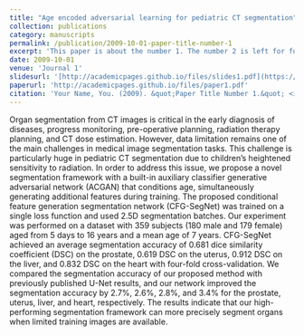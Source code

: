 ```yaml
---
title: "Age encoded adversarial learning for pediatric CT segmentation"
collection: publications
category: manuscripts
permalink: /publication/2009-10-01-paper-title-number-1
excerpt: 'This paper is about the number 1. The number 2 is left for future work.'
date: 2009-10-01
venue: 'Journal 1'
slidesurl: '[http://academicpages.github.io/files/slides1.pdf](https://www.mdpi.com/2306-5354/11/4/319)'
paperurl: 'http://academicpages.github.io/files/paper1.pdf'
citation: 'Your Name, You. (2009). &quot;Paper Title Number 1.&quot; <i>Journal 1</i>. 1(1).'
---
```


Organ segmentation from CT images is critical in the early diagnosis of diseases, progress monitoring, pre-operative planning, radiation therapy planning, and CT dose estimation. However, data limitation remains one of the main challenges in medical image segmentation tasks. This challenge is particularly huge in pediatric CT segmentation due to children’s heightened sensitivity to radiation. In order to address this issue, we propose a novel segmentation framework with a built-in auxiliary classifier generative adversarial network (ACGAN) that conditions age, simultaneously generating additional features during training. The proposed conditional feature generation segmentation network (CFG-SegNet) was trained on a single loss function and used 2.5D segmentation batches. Our experiment was performed on a dataset with 359 subjects (180 male and 179 female) aged from 5 days to 16 years and a mean age of 7 years. CFG-SegNet achieved an average segmentation accuracy of 0.681 dice similarity coefficient (DSC) on the prostate, 0.619 DSC on the uterus, 0.912 DSC on the liver, and 0.832 DSC on the heart with four-fold cross-validation. We compared the segmentation accuracy of our proposed method with previously published U-Net results, and our network improved the segmentation accuracy by 2.7%, 2.6%, 2.8%, and 3.4% for the prostate, uterus, liver, and heart, respectively. The results indicate that our high-performing segmentation framework can more precisely segment organs when limited training images are available.
